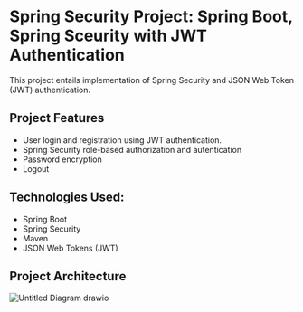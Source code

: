 # Spring Security Project: Spring Boot, Spring Sceurity with JWT Authentication 

This project entails implementation of Spring Security and JSON Web Token (JWT) authentication.
## Project Features
- User login and registration using JWT authentication.
- Spring Security role-based authorization and autentication 
- Password encryption
- Logout

## Technologies Used:
- Spring Boot
- Spring Security
- Maven
- JSON Web Tokens (JWT)

## Project Architecture
![Untitled Diagram drawio](https://github.com/Deniskinyua/Spring-Security/assets/99446511/269aabe8-f3a1-48f3-81ea-c7dc43a276f1)


